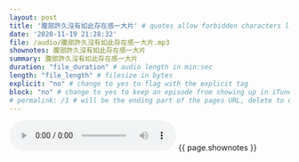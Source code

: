 ```yaml
---
layout: post
title: '腹部許久沒有如此存在感一大片' # quotes allow forbidden characters like the colon
date: '2020-11-19 21:28:32'
file: /audio/腹部許久沒有如此存在感一大片.mp3
shownotes: 腹部許久沒有如此存在感一大片
summary: 腹部許久沒有如此存在感一大片
duration: "file_duration" # audio length in min:sec
length: "file_length" # filesize in bytes
explicit: "no" # change to yes to flag with the explicit tag
block: "no" # change to yes to keep an episode from showing up in iTunes
# permalink: /1 # will be the ending part of the pages URL, delete to default to the title
---
```


<audio controls>
<source src="{{site.url}}{{site.baseurl}}{{ page.file }}" type="audio/x-mp3">
Your browser does not support the audio element.
</audio>
{{ page.shownotes }}
